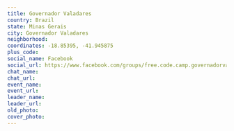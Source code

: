 ```yaml
---
title: Governador Valadares
country: Brazil
state: Minas Gerais
city: Governador Valadares
neighborhood: 
coordinates: -18.85395, -41.945875
plus_code:
social_name: Facebook
social_url: https://www.facebook.com/groups/free.code.camp.governadorvaladares
chat_name:
chat_url:
event_name:
event_url:
leader_name:
leader_url:
old_photo: 
cover_photo:
---
```

